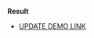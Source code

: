 
**Result**

- [UPDATE DEMO LINK](https://zelenskiys.github.io/js_task-carousel-DOM/src/index.html/)
